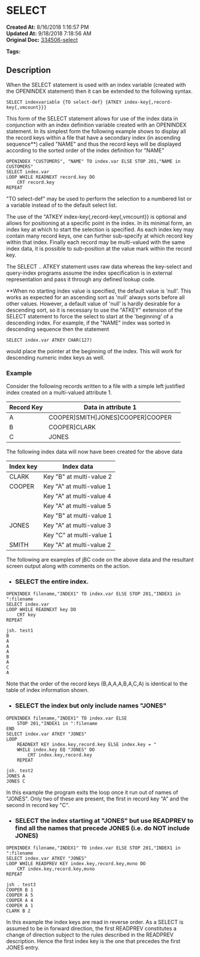 # SELECT 

**Created At:** 8/16/2018 1:16:57 PM  
**Updated At:** 9/18/2018 7:18:56 AM  
**Original Doc:** [334506-select](https://docs.jbase.com/48152-indexes/334506-select)  

**Tags:**
<badge text='jbc and indexes' vertical='middle' />

## Description 

When the SELECT statement is used with an index variable (created with the OPENINDEX statement) then it can be extended to the following syntax.

```
SELECT indexvariable {TO select-def} {ATKEY index-key{,record-key{,vmcount}}}
```

This form of the SELECT statement allows for use of the index data in conjunction with an index definition variable created with an OPENINDEX statement. In its simplest form the following example shows to display all the record keys within a file that have a secondary index (in ascending sequence\*\*) called "NAME" and thus the record keys will be displayed according to the sorted order of the index definition for "NAME"

```
OPENINDEX "CUSTOMERS", "NAME" TO index.var ELSE STOP 201,"NAME in CUSTOMERS"
SELECT index.var
LOOP WHILE READNEXT record.key DO
    CRT record.key
REPEAT
```

"TO select-def" may be used to perform the selection to a numbered list or a variable instead of to the default select list.

The use of the "ATKEY index-key{,record-key{,vmcount}} is optional and allows for positioning at a specific point in the index. In its minimal form, an index key at which to start the selection is specified. As each index key may contain many record keys, one can further sub-specify at which record key within that index. Finally each record may be multi-valued with the same index data, it is possible to sub-position at the value mark within the record key.

The SELECT .. ATKEY statement uses raw data whereas the key-select and query-index programs assume the index specification is in external representation and pass it through any defined lookup code.

\*\*When no starting index value is specified, the default value is 'null'. This works as expected for an ascending sort as 'null' always sorts before all other values. However, a default value of 'null' is hardly desirable for a descending sort, so it is necessary to use the "ATKEY" extension of the SELECT statement to force the select to start at the 'beginning' of a descending index. For example, if the "NAME" index was sorted in descending sequence then the statement

```
SELECT index.var ATKEY CHAR(127)
```

would place the pointer at the beginning of the index. This will work for descending numeric index keys as well.



### Example

Consider the following records written to a file with a simple left justified index created on a multi-valued attribute 1.


| Record Key<br> | Data in attribute 1<br> | <br> |
| --- | --- | --- |
| A<br> | COOPER]SMITH]JONES]COOPER]COOPER<br> |
| B<br> | COOPER]CLARK<br> |
| C<br> | JONES<br> |


The following index data will now have been created for the above data


| Index key<br> | Index data<br> |
| --- | --- |
| CLARK<br> | Key "B" at multi-value 2<br> |
| COOPER<br> | Key "A" at multi-value 1<br> |
| <br> | Key "A" at multi-value 4<br> |
| <br> | Key "A" at multi-value 5<br> |
| <br> | Key "B" at multi-value 1<br> |
| JONES<br> | Key "A" at multi-value 3<br> |
| <br> | Key "C" at multi-value 1<br> |
| SMITH<br> | Key "A" at multi-value 2<br> |




The following are examples of jBC code on the above data and the resultant screen output along with comments on the action.



- ### SELECT the entire index.


```
OPENINDEX filename,"INDEX1" TO index.var ELSE STOP 201,"INDEX1 in ":filename
SELECT index.var
LOOP WHILE READNEXT key DO
    CRT key
REPEAT
```

```
jsh. test1
B
A
A
A
B
A
C
A
```

Note that the order of the record keys (B,A,A,A,B,A,C,A) is identical to the table of index information shown.



- ### SELECT the index but only include names "JONES"


```
OPENINDEX filename,"INDEX1" TO index.var ELSE
    STOP 201,"INDEX1 in ":filename
END
SELECT index.var ATKEY "JONES"
LOOP
    READNEXT KEY index.key,record.key ELSE index.key = "
    WHILE index.key EQ "JONES" DO
        CRT index.key,record.key
    REPEAT
```

```
jsh. test2
JONES A
JONES C
```

In this example the program exits the loop once it run out of names of "JONES". Only two of these are present, the first in record key "A" and the second in record key "C".



- ### SELECT the index starting at "JONES" but use READPREV to find all the names that precede JONES (i.e. do NOT include JONES)


```
OPENINDEX filename,"INDEX1" TO index.var ELSE STOP 201,"INDEX1 in ":filename
SELECT index.var ATKEY "JONES"
LOOP WHILE READPREV KEY index.key,record.key,mvno DO
    CRT index.key,record.key,mvno
REPEAT
```

```
jsh . test3
COOPER B 1
COOPER A 5
COOPER A 4
COOPER A 1
CLARK B 2
```

In this example the index keys are read in reverse order. As a SELECT is assumed to be in forward direction, the first READPREV constitutes a change of direction subject to the rules described in the READPREV description. Hence the first index key is the one that precedes the first JONES entry.
